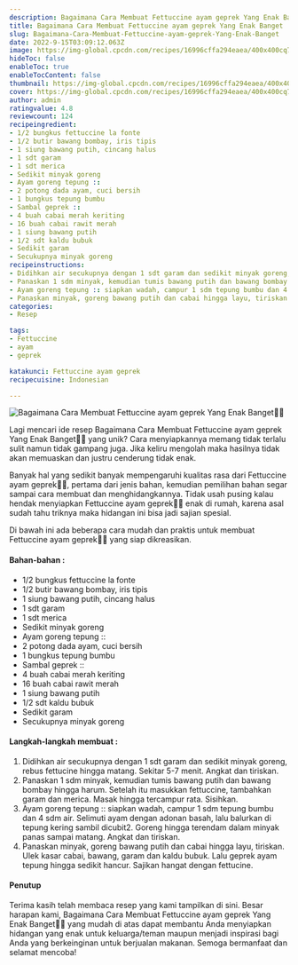 ```yaml
---
description: Bagaimana Cara Membuat Fettuccine ayam geprek Yang Enak Banget"
title: Bagaimana Cara Membuat Fettuccine ayam geprek Yang Enak Banget
slug: Bagaimana-Cara-Membuat-Fettuccine-ayam-geprek-Yang-Enak-Banget
date: 2022-9-15T03:09:12.063Z
image: https://img-global.cpcdn.com/recipes/16996cffa294eaea/400x400cq70/photo.jpg
hideToc: false
enableToc: true
enableTocContent: false
thumbnail: https://img-global.cpcdn.com/recipes/16996cffa294eaea/400x400cq70/photo.jpg
cover: https://img-global.cpcdn.com/recipes/16996cffa294eaea/400x400cq70/photo.jpg
author: admin
ratingvalue: 4.8
reviewcount: 124
recipeingredient:
- 1/2 bungkus fettuccine la fonte
- 1/2 butir bawang bombay, iris tipis
- 1 siung bawang putih, cincang halus
- 1 sdt garam
- 1 sdt merica
- Sedikit minyak goreng
- Ayam goreng tepung ::
- 2 potong dada ayam, cuci bersih
- 1 bungkus tepung bumbu
- Sambal geprek ::
- 4 buah cabai merah keriting
- 16 buah cabai rawit merah
- 1 siung bawang putih
- 1/2 sdt kaldu bubuk
- Sedikit garam
- Secukupnya minyak goreng
recipeinstructions:
- Didihkan air secukupnya dengan 1 sdt garam dan sedikit minyak goreng, rebus fettucine hingga matang. Sekitar 5-7 menit. Angkat dan tiriskan.
- Panaskan 1 sdm minyak, kemudian tumis bawang putih dan bawang bombay hingga harum. Setelah itu masukkan fettuccine, tambahkan garam dan merica. Masak hingga tercampur rata. Sisihkan.
- Ayam goreng tepung :: siapkan wadah, campur 1 sdm tepung bumbu dan 4 sdm air. Selimuti ayam dengan adonan basah, lalu balurkan di tepung kering sambil dicubit2. Goreng hingga terendam dalam minyak panas sampai matang. Angkat dan tiriskan.
- Panaskan minyak, goreng bawang putih dan cabai hingga layu, tiriskan. Ulek kasar cabai, bawang, garam dan kaldu bubuk. Lalu geprek ayam tepung hingga sedikit hancur. Sajikan hangat dengan fettucine.
categories:
- Resep

tags:
- Fettuccine
- ayam
- geprek

katakunci: Fettuccine ayam geprek
recipecuisine: Indonesian

---
```


![Bagaimana Cara Membuat Fettuccine ayam geprek Yang Enak Banget👩‍🍳](https://img-global.cpcdn.com/recipes/16996cffa294eaea/400x400cq70/photo.jpg)

Lagi mencari ide resep Bagaimana Cara Membuat Fettuccine ayam geprek Yang Enak Banget👩‍🍳 yang unik? Cara menyiapkannya memang tidak terlalu sulit namun tidak gampang juga. Jika keliru mengolah maka hasilnya tidak akan memuaskan dan justru cenderung tidak enak.

Banyak hal yang sedikit banyak mempengaruhi kualitas rasa dari Fettuccine ayam geprek👩‍🍳, pertama dari jenis bahan, kemudian pemilihan bahan segar sampai cara membuat dan menghidangkannya. Tidak usah pusing kalau hendak menyiapkan Fettuccine ayam geprek👩‍🍳 enak di rumah, karena asal sudah tahu triknya maka hidangan ini bisa jadi sajian spesial.

Di bawah ini ada beberapa cara mudah dan praktis untuk membuat Fettuccine ayam geprek👩‍🍳 yang siap dikreasikan.

<!--inarticleads1-->

#### Bahan-bahan :

- 1/2 bungkus fettuccine la fonte
- 1/2 butir bawang bombay, iris tipis
- 1 siung bawang putih, cincang halus
- 1 sdt garam
- 1 sdt merica
- Sedikit minyak goreng
- Ayam goreng tepung ::
- 2 potong dada ayam, cuci bersih
- 1 bungkus tepung bumbu
- Sambal geprek ::
- 4 buah cabai merah keriting
- 16 buah cabai rawit merah
- 1 siung bawang putih
- 1/2 sdt kaldu bubuk
- Sedikit garam
- Secukupnya minyak goreng

<!--inarticleads2-->

#### Langkah-langkah membuat :

1. Didihkan air secukupnya dengan 1 sdt garam dan sedikit minyak goreng, rebus fettucine hingga matang. Sekitar 5-7 menit. Angkat dan tiriskan.
1. Panaskan 1 sdm minyak, kemudian tumis bawang putih dan bawang bombay hingga harum. Setelah itu masukkan fettuccine, tambahkan garam dan merica. Masak hingga tercampur rata. Sisihkan.
1. Ayam goreng tepung :: siapkan wadah, campur 1 sdm tepung bumbu dan 4 sdm air. Selimuti ayam dengan adonan basah, lalu balurkan di tepung kering sambil dicubit2. Goreng hingga terendam dalam minyak panas sampai matang. Angkat dan tiriskan.
1. Panaskan minyak, goreng bawang putih dan cabai hingga layu, tiriskan. Ulek kasar cabai, bawang, garam dan kaldu bubuk. Lalu geprek ayam tepung hingga sedikit hancur. Sajikan hangat dengan fettucine.

#### Penutup

Terima kasih telah membaca resep yang kami tampilkan di sini. Besar harapan kami, Bagaimana Cara Membuat Fettuccine ayam geprek Yang Enak Banget👩‍🍳 yang mudah di atas dapat membantu Anda menyiapkan hidangan yang enak untuk keluarga/teman maupun menjadi inspirasi bagi Anda yang berkeinginan untuk berjualan makanan. Semoga bermanfaat dan selamat mencoba!